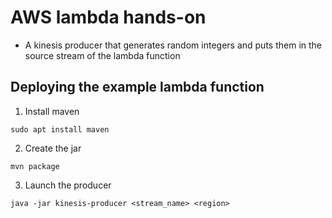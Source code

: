 # AWS lambda hands-on

- A kinesis producer that generates random integers and puts them in the source stream of the lambda function


## Deploying the example lambda function
   
1. Install maven

```
sudo apt install maven
```

2. Create the jar


```
mvn package
```

3. Launch the producer


```
java -jar kinesis-producer <stream_name> <region>
```
